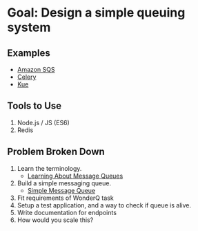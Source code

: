 
# Goal: Design a simple queuing system


## Examples
  * [Amazon SQS](http://goo.gl/Bn8qaD)
  * [Celery](http://www.celeryproject.org/)
  * [Kue](https://github.com/Automattic/kue)

## Tools to Use
  1. Node.js / JS (ES6)
  2. Redis

## Problem Broken Down
  1. Learn the terminology.
      * [Learning About Message Queues](https://github.com/fxrhxn/queue-example)
  2. Build a simple messaging queue.
      * [Simple Message Queue](https://github.com/fxrhxn/message-queue)
  3. Fit requirements of WonderQ task
  4. Setup a test application, and a way to check if queue is alive.
  5. Write documentation for endpoints
  6. How would you scale this?
